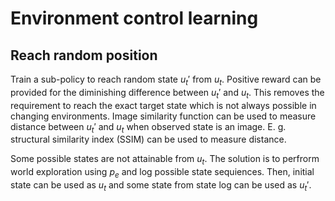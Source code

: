 # Environment control learning

## Reach random position

Train a sub-policy to reach random state $u_t'$ from $u_t$. Positive reward can be provided for the diminishing difference between $u_t'$ and $u_t$. This removes the requirement to reach the exact target state which is not always possible in changing environments. Image similarity function can be used to measure distance between $u_t'$ and $u_t$ when observed state is an image. E. g. structural similarity index (SSIM) can be used to measure distance.

Some possible states are not attainable from $u_t$. The solution is to perfrorm world exploration using $p_e$ and log possible state sequiences. Then, initial state can be used as $u_t$ and some state from state log can be used as $u_t'$.
